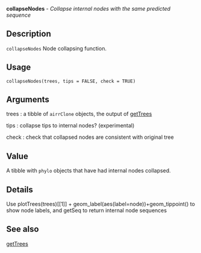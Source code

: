 **collapseNodes** - *Collapse internal nodes with the same predicted sequence*

Description
--------------------

`collapseNodes` Node collapsing function.


Usage
--------------------
```
collapseNodes(trees, tips = FALSE, check = TRUE)
```

Arguments
-------------------

trees
:   a tibble of `airrClone` objects, the output of [getTrees](getTrees.md)

tips
:   collapse tips to internal nodes? (experimental)

check
:   check that collapsed nodes are consistent with original tree




Value
-------------------

A tibble with `phylo` objects that have had internal nodes collapsed.


Details
-------------------

Use plotTrees(trees)[[1]] + geom_label(aes(label=node))+geom_tippoint() to show
node labels, and getSeq to return internal node sequences




See also
-------------------

[getTrees](getTrees.md)







